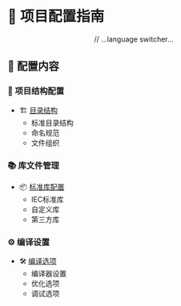 # 📌 项目配置指南

<div align="center">
// ...language switcher...
</div>

## 📑 配置内容

### 📂 项目结构配置
- 🏗️ [目录结构](./directory.md)
  - 标准目录结构
  - 命名规范
  - 文件组织

### 📚 库文件管理
- 📦 [标准库配置](./libraries.md)
  - IEC标准库
  - 自定义库
  - 第三方库

### ⚙️ 编译设置
- 🛠️ [编译选项](./compilation.md)
  - 编译器设置
  - 优化选项
  - 调试选项
